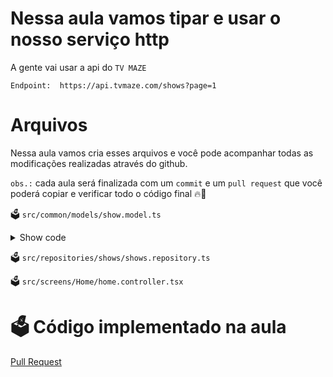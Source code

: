 # Nessa aula vamos tipar e usar o nosso serviço http

A gente vai usar a api do `TV MAZE`

`Endpoint:  https://api.tvmaze.com/shows?page=1`

# Arquivos

Nessa aula vamos cria esses arquivos e você pode acompanhar todas as modificações realizadas através do github.

`obs.:` cada aula será finalizada com um `commit` e um `pull request` que você poderá copiar e verificar todo o código final 🔥🤌



🗳️ `src/common/models/show.model.ts`

<details>
<summary>
Show code
</summary>

```ts
export interface Schedule {
  time: string;
  days: any[];
}

export interface Rating {
  average?: any;
}

export interface WebChannel {
  id: number;
  name: string;
  country?: any;
  officialSite: string;
}

export interface Externals {
  tvrage?: any;
  thetvdb?: any;
  imdb: string;
}

export interface Self {
  href: string;
}

export interface Links {
  self: Self;
}

export interface ShowModel {
  id: number;
  url: string;
  name: string;
  type: string;
  language: string;
  genres: string[];
  status?: 'Running' | 'Ended';
  runtime?: any;
  averageRuntime?: any;
  premiered?: any;
  ended?: any;
  officialSite?: any;
  schedule: Schedule;
  rating: Rating;
  weight: number;
  network?: any;
  webChannel: WebChannel;
  dvdCountry?: any;
  externals: Externals;
  image?: {
    medium: string;
    original: string;
  };
  summary?: string;
  updated: number;
  _links: Links;
}

```
</details>

🗳️ `src/repositories/shows/shows.repository.ts`

🗳️ `src/screens/Home/home.controller.tsx`


# 🗳️ Código implementado na aula

[Pull Request](https://github.com/ismaelsousa/tv-maze-tutorial/pull/15)
